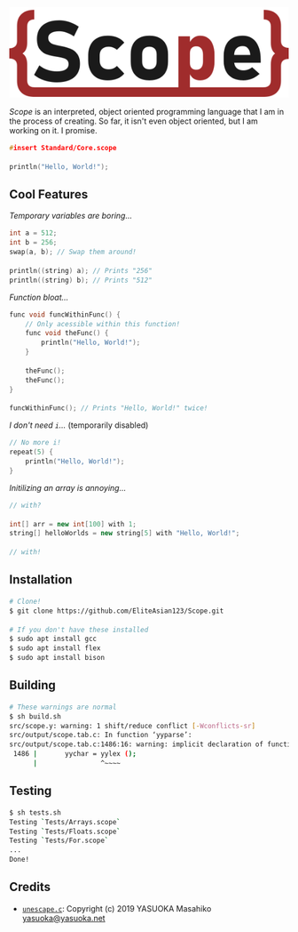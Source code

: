 <img src="img/Logo.svg" alt="Scope Logo"/>

*Scope* is an interpreted, object oriented programming language that I am in the process of creating. So far, it isn't even object oriented, but I am working on it. I promise.

```cpp
#insert Standard/Core.scope

println("Hello, World!");
```

## Cool Features

*Temporary variables are boring...*
```cpp
int a = 512;
int b = 256;
swap(a, b); // Swap them around!

println((string) a); // Prints "256"
println((string) b); // Prints "512"
```

*Function bloat...*
```cpp
func void funcWithinFunc() {
    // Only acessible within this function!
    func void theFunc() {
        println("Hello, World!");
    }
    
    theFunc();
    theFunc();
}

funcWithinFunc(); // Prints "Hello, World!" twice!
```

*I don't need `i`...* (temporarily disabled)
```cpp
// No more i!
repeat(5) {
    println("Hello, World!");
}
```

*Initilizing an array is annoying...*

```cpp
// with?

int[] arr = new int[100] with 1;
string[] helloWorlds = new string[5] with "Hello, World!";

// with!
```

## Installation

```bash
# Clone!
$ git clone https://github.com/EliteAsian123/Scope.git

# If you don't have these installed
$ sudo apt install gcc
$ sudo apt install flex
$ sudo apt install bison
```

## Building

```bash
# These warnings are normal
$ sh build.sh
src/scope.y: warning: 1 shift/reduce conflict [-Wconflicts-sr]
src/output/scope.tab.c: In function ‘yyparse’:
src/output/scope.tab.c:1486:16: warning: implicit declaration of function ‘yylex’ [-Wimplicit-function-declaration]
 1486 |       yychar = yylex ();
      |                ^~~~~
```

## Testing

```bash
$ sh tests.sh
Testing `Tests/Arrays.scope`
Testing `Tests/Floats.scope`
Testing `Tests/For.scope`
...
Done!
```


## Credits

- [`unescape.c`](https://github.com/yasuoka/unescape/blob/master/unescape.c): Copyright (c) 2019 YASUOKA Masahiko <yasuoka@yasuoka.net>


